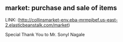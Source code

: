 ## market: purchase and sale of items

LINK: (http://collinsmarket-env.eba-mrmpjbef.us-east-2.elasticbeanstalk.com/market)

Special Thank You to Mr. Sonyl Nagale


